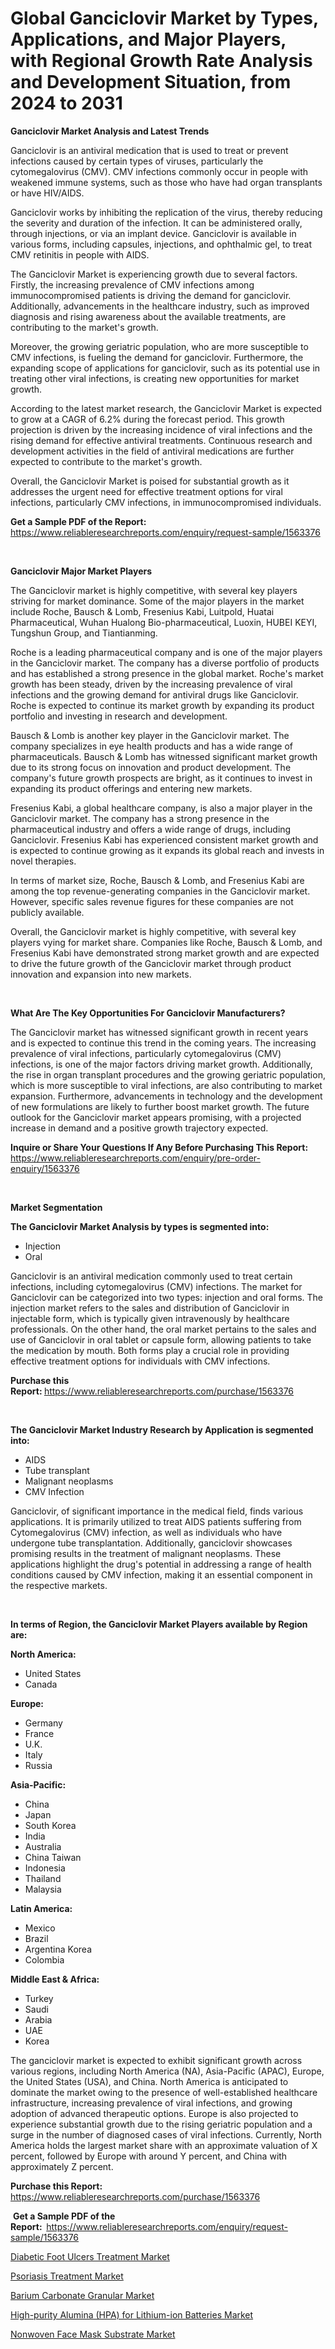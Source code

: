 <p><h1>Global Ganciclovir Market by Types, Applications, and Major Players, with Regional Growth Rate Analysis and Development Situation, from 2024 to 2031</h1></p><p><strong>Ganciclovir Market Analysis and Latest Trends</strong></p>
<p><p>Ganciclovir is an antiviral medication that is used to treat or prevent infections caused by certain types of viruses, particularly the cytomegalovirus (CMV). CMV infections commonly occur in people with weakened immune systems, such as those who have had organ transplants or have HIV/AIDS.</p><p>Ganciclovir works by inhibiting the replication of the virus, thereby reducing the severity and duration of the infection. It can be administered orally, through injections, or via an implant device. Ganciclovir is available in various forms, including capsules, injections, and ophthalmic gel, to treat CMV retinitis in people with AIDS.</p><p>The Ganciclovir Market is experiencing growth due to several factors. Firstly, the increasing prevalence of CMV infections among immunocompromised patients is driving the demand for ganciclovir. Additionally, advancements in the healthcare industry, such as improved diagnosis and rising awareness about the available treatments, are contributing to the market's growth.</p><p>Moreover, the growing geriatric population, who are more susceptible to CMV infections, is fueling the demand for ganciclovir. Furthermore, the expanding scope of applications for ganciclovir, such as its potential use in treating other viral infections, is creating new opportunities for market growth.</p><p>According to the latest market research, the Ganciclovir Market is expected to grow at a CAGR of 6.2% during the forecast period. This growth projection is driven by the increasing incidence of viral infections and the rising demand for effective antiviral treatments. Continuous research and development activities in the field of antiviral medications are further expected to contribute to the market's growth.</p><p>Overall, the Ganciclovir Market is poised for substantial growth as it addresses the urgent need for effective treatment options for viral infections, particularly CMV infections, in immunocompromised individuals.</p></p>
<p><strong>Get a Sample PDF of the Report:&nbsp;</strong> <a href="https://www.reliableresearchreports.com/enquiry/request-sample/1563376">https://www.reliableresearchreports.com/enquiry/request-sample/1563376</a></p>
<p>&nbsp;</p>
<p><strong>Ganciclovir Major Market Players</strong></p>
<p><p>The Ganciclovir market is highly competitive, with several key players striving for market dominance. Some of the major players in the market include Roche, Bausch & Lomb, Fresenius Kabi, Luitpold, Huatai Pharmaceutical, Wuhan Hualong Bio-pharmaceutical, Luoxin, HUBEI KEYI, Tungshun Group, and Tiantianming.</p><p>Roche is a leading pharmaceutical company and is one of the major players in the Ganciclovir market. The company has a diverse portfolio of products and has established a strong presence in the global market. Roche's market growth has been steady, driven by the increasing prevalence of viral infections and the growing demand for antiviral drugs like Ganciclovir. Roche is expected to continue its market growth by expanding its product portfolio and investing in research and development.</p><p>Bausch & Lomb is another key player in the Ganciclovir market. The company specializes in eye health products and has a wide range of pharmaceuticals. Bausch & Lomb has witnessed significant market growth due to its strong focus on innovation and product development. The company's future growth prospects are bright, as it continues to invest in expanding its product offerings and entering new markets.</p><p>Fresenius Kabi, a global healthcare company, is also a major player in the Ganciclovir market. The company has a strong presence in the pharmaceutical industry and offers a wide range of drugs, including Ganciclovir. Fresenius Kabi has experienced consistent market growth and is expected to continue growing as it expands its global reach and invests in novel therapies.</p><p>In terms of market size, Roche, Bausch & Lomb, and Fresenius Kabi are among the top revenue-generating companies in the Ganciclovir market. However, specific sales revenue figures for these companies are not publicly available.</p><p>Overall, the Ganciclovir market is highly competitive, with several key players vying for market share. Companies like Roche, Bausch & Lomb, and Fresenius Kabi have demonstrated strong market growth and are expected to drive the future growth of the Ganciclovir market through product innovation and expansion into new markets.</p></p>
<p>&nbsp;</p>
<p><strong>What Are The Key Opportunities For Ganciclovir Manufacturers?</strong></p>
<p><p>The Ganciclovir market has witnessed significant growth in recent years and is expected to continue this trend in the coming years. The increasing prevalence of viral infections, particularly cytomegalovirus (CMV) infections, is one of the major factors driving market growth. Additionally, the rise in organ transplant procedures and the growing geriatric population, which is more susceptible to viral infections, are also contributing to market expansion. Furthermore, advancements in technology and the development of new formulations are likely to further boost market growth. The future outlook for the Ganciclovir market appears promising, with a projected increase in demand and a positive growth trajectory expected.</p></p>
<p><strong>Inquire or Share Your Questions If Any Before Purchasing This Report:</strong> <a href="https://www.reliableresearchreports.com/enquiry/pre-order-enquiry/1563376">https://www.reliableresearchreports.com/enquiry/pre-order-enquiry/1563376</a></p>
<p>&nbsp;</p>
<p><strong>Market Segmentation</strong></p>
<p><strong>The Ganciclovir Market Analysis by types is segmented into:</strong></p>
<p><ul><li>Injection</li><li>Oral</li></ul></p>
<p><p>Ganciclovir is an antiviral medication commonly used to treat certain infections, including cytomegalovirus (CMV) infections. The market for Ganciclovir can be categorized into two types: injection and oral forms. The injection market refers to the sales and distribution of Ganciclovir in injectable form, which is typically given intravenously by healthcare professionals. On the other hand, the oral market pertains to the sales and use of Ganciclovir in oral tablet or capsule form, allowing patients to take the medication by mouth. Both forms play a crucial role in providing effective treatment options for individuals with CMV infections.</p></p>
<p><strong>Purchase this Report:&nbsp;</strong><a href="https://www.reliableresearchreports.com/purchase/1563376">https://www.reliableresearchreports.com/purchase/1563376</a></p>
<p>&nbsp;</p>
<p><strong>The Ganciclovir Market Industry Research by Application is segmented into:</strong></p>
<p><ul><li>AIDS</li><li>Tube transplant</li><li>Malignant neoplasms</li><li>CMV Infection</li></ul></p>
<p><p>Ganciclovir, of significant importance in the medical field, finds various applications. It is primarily utilized to treat AIDS patients suffering from Cytomegalovirus (CMV) infection, as well as individuals who have undergone tube transplantation. Additionally, ganciclovir showcases promising results in the treatment of malignant neoplasms. These applications highlight the drug's potential in addressing a range of health conditions caused by CMV infection, making it an essential component in the respective markets.</p></p>
<p>&nbsp;</p>
<p><strong>In terms of Region, the Ganciclovir Market Players available by Region are:</strong></p>
<p>
    <p> <strong> North America: </strong>
        <ul>
            <li>United States</li>
            <li>Canada</li>
        </ul>
        </p> 
    <p> <strong> Europe: </strong>
        <ul>
            <li>Germany</li>
            <li>France</li>
            <li>U.K.</li>
            <li>Italy</li>
            <li>Russia</li>
        </ul>
        </p> 
    <p> <strong> Asia-Pacific: </strong>
        <ul>
            <li>China</li>
            <li>Japan</li>
            <li>South Korea</li>
            <li>India</li>
            <li>Australia</li>
            <li>China Taiwan</li>
            <li>Indonesia</li>
            <li>Thailand</li>
            <li>Malaysia</li>
        </ul>
        </p> 
    <p> <strong> Latin America: </strong>
        <ul>
            <li>Mexico</li>
            <li>Brazil</li>
            <li>Argentina Korea</li>
            <li>Colombia</li>
        </ul>
        </p> 
    <p> <strong> Middle East & Africa: </strong>
        <ul>
            <li>Turkey</li>
            <li>Saudi</li>
            <li>Arabia</li>
            <li>UAE</li>
            <li>Korea</li>
        </ul>
    </p>
    </p>
<p><p>The ganciclovir market is expected to exhibit significant growth across various regions, including North America (NA), Asia-Pacific (APAC), Europe, the United States (USA), and China. North America is anticipated to dominate the market owing to the presence of well-established healthcare infrastructure, increasing prevalence of viral infections, and growing adoption of advanced therapeutic options. Europe is also projected to experience substantial growth due to the rising geriatric population and a surge in the number of diagnosed cases of viral infections. Currently, North America holds the largest market share with an approximate valuation of X percent, followed by Europe with around Y percent, and China with approximately Z percent.</p></p>
<p><strong>Purchase this Report: </strong><a href="https://www.reliableresearchreports.com/purchase/1563376">https://www.reliableresearchreports.com/purchase/1563376</a></p>
<p>&nbsp;<strong>Get a Sample PDF of the Report:&nbsp;&nbsp;</strong><a href="https://www.reliableresearchreports.com/enquiry/request-sample/1563376">https://www.reliableresearchreports.com/enquiry/request-sample/1563376</a></p>
<p><strong></strong></p>
<p><p><a href="https://github.com/prosalinda88/Market-Research-Report-List-2/blob/main/diabetic-foot-ulcers-treatment-market.md">Diabetic Foot Ulcers Treatment Market</a></p><p><a href="https://github.com/amae102299/Market-Research-Report-List-2/blob/main/psoriasis-treatment-market.md">Psoriasis Treatment Market</a></p><p><a href="https://medium.com/@lauryframi644/barium-carbonate-granular-market-outlook-industry-overview-and-forecast-2024-to-2031-6c726c3d9a4b">Barium Carbonate Granular Market</a></p><p><a href="https://medium.com/@lauryframi644/high-purity-alumina-hpa-for-lithium-ion-batteries-market-size-and-market-trends-complete-511311986c7d">High-purity Alumina (HPA) for Lithium-ion Batteries Market</a></p><p><a href="https://medium.com/@lauryframi644/nonwoven-face-mask-substrate-market-analysis-and-sze-forecasted-for-period-from-2024-to-2031-5656d7e2d1bc">Nonwoven Face Mask Substrate Market</a></p></p>
